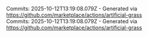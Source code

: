 Commits: 2025-10-12T13:19:08.079Z - Generated via https://github.com/marketplace/actions/artificial-grass
<br>
Commits: 2025-10-12T13:19:08.079Z - Generated via https://github.com/marketplace/actions/artificial-grass
<br>
